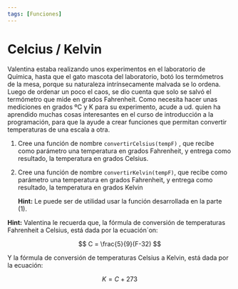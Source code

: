 ```yaml
---
tags: [Funciones]
---
```

# Celcius / Kelvin

Valentina estaba realizando unos experimentos en el laboratorio de Química, hasta que el gato mascota del laboratorio, botó los termómetros de la mesa, porque su naturaleza intrínsecamente malvada se lo ordena. Luego de ordenar un poco el caos, se dio cuenta que solo se salvó el termómetro que mide en grados Fahrenheit. Como necesita hacer unas mediciones en grados ºC y K para su experimento, acude a ud. quien ha aprendido muchas cosas interesantes en el curso de introducción a la programación, para que la ayude a crear funciones que permitan convertir temperaturas de una escala a otra.

1. Cree una función de nombre `convertirCelsius(tempF)` , que recibe como parámetro una temperatura en grados Fahrenheit, y entrega como resultado, la temperatura en grados Celsius.
2. Cree una función de nombre `convertirKelvin(tempF)`, que recibe como parámetro una temperatura en grados Fahrenheit, y entrega como resultado, la temperatura en grados Kelvin
  
   **Hint:**  Le puede ser de utilidad usar la función desarrollada en la parte (1).

**Hint:** Valentina le recuerda que, la fórmula de conversión de temperaturas Fahrenheit a Celsius, está dada por la ecuación´on:

$$ C = \frac{5}{9}(F-32) $$

Y la fórmula de conversión de temperaturas Celsius a Kelvin, está dada por la ecuación:

$$ K = C + 273 $$

